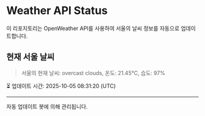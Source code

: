 
# Weather API Status

이 리포지토리는 OpenWeather API를 사용하여 서울의 날씨 정보를 자동으로 업데이트합니다.

## 현재 서울 날씨
> 서울의 현재 날씨: overcast clouds, 온도: 21.45°C, 습도: 97%

⏳ 업데이트 시간: 2025-10-05 08:31:20 (UTC)

---
자동 업데이트 봇에 의해 관리됩니다.
